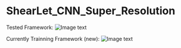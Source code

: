 # ShearLet_CNN_Super_Resolution

Tested Framework:
![Image text](https://raw.githubusercontent.com/hust512/ShearLet_CNN_Super_Resolution/master/ImagesInReadme/framework-1.png)

Currently Trainning Framework (new):
![Image text](https://raw.githubusercontent.com/hust512/ShearLet_CNN_Super_Resolution/master/ImagesInReadme/framework-2.png)